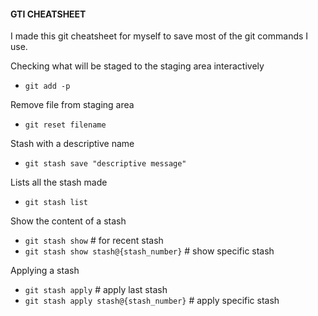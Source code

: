 #### GTI CHEATSHEET

I made this git cheatsheet for myself to save most of the git commands I use.

Checking what will be staged to the staging area interactively
* `git add -p`

Remove file from staging area
* `git reset filename`

Stash with a descriptive name
* `git stash save "descriptive message"`

Lists all the stash made
* `git stash list`

Show the content of a stash
* `git stash show`  # for recent stash
* `git stash show stash@{stash_number}`  # show specific stash

Applying a stash
* `git stash apply`  # apply last stash
* `git stash apply stash@{stash_number}`   # apply specific stash
